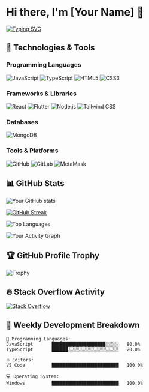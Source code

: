 # Hi there, I'm [Your Name] 👋

[![Typing SVG](https://readme-typing-svg.herokuapp.com?font=Fira+Code&pause=1000&width=435&lines=Full+Stack+Developer;Open-Source+Enthusiast;Tech+Explorer)](https://git.io/typing-svg)

## 🔧 Technologies & Tools

### Programming Languages
![JavaScript](https://img.shields.io/badge/-JavaScript-F7DF1E?style=flat-square&logo=javascript&logoColor=black)
![TypeScript](https://img.shields.io/badge/-TypeScript-3178C6?style=flat-square&logo=typescript&logoColor=white)
![HTML5](https://img.shields.io/badge/-HTML5-E34F26?style=flat-square&logo=html5&logoColor=white)
![CSS3](https://img.shields.io/badge/-CSS3-1572B6?style=flat-square&logo=css3&logoColor=white)

### Frameworks & Libraries
![React](https://img.shields.io/badge/-React-61DAFB?style=flat-square&logo=react&logoColor=black)
![Flutter](https://img.shields.io/badge/-Flutter-02569B?style=flat-square&logo=flutter&logoColor=white)
![Node.js](https://img.shields.io/badge/-Node.js-339933?style=flat-square&logo=node.js&logoColor=white)
![Tailwind CSS](https://img.shields.io/badge/-Tailwind_CSS-38B2AC?style=flat-square&logo=tailwind-css&logoColor=white)

### Databases
![MongoDB](https://img.shields.io/badge/-MongoDB-47A248?style=flat-square&logo=mongodb&logoColor=white)

### Tools & Platforms
![GitHub](https://img.shields.io/badge/-GitHub-181717?style=flat-square&logo=github)
![GitLab](https://img.shields.io/badge/-GitLab-FCA121?style=flat-square&logo=gitlab)
![MetaMask](https://img.shields.io/badge/-MetaMask-FF7B00?style=flat-square&logo=metamask)

## 📊 GitHub Stats

<!-- GitHub Stats Card -->
![Your GitHub stats](https://github-readme-stats.vercel.app/api?username=[YOUR_USERNAME]&show_icons=true&theme=radical)

<!-- Streak Stats -->
[![GitHub Streak](https://streak-stats.demolab.com/?user=[YOUR_USERNAME]&theme=radical)](https://git.io/streak-stats)

<!-- Top Languages Card -->
![Top Languages](https://github-readme-stats.vercel.app/api/top-langs/?username=[YOUR_USERNAME]&layout=compact&theme=radical)

<!-- Activity Graph -->
![Your Activity Graph](https://activity-graph.herokuapp.com/graph?username=[YOUR_USERNAME]&theme=react-dark&hide_border=true&area=true)

## 🏆 GitHub Profile Trophy
![Trophy](https://github-profile-trophy.vercel.app/?username=[YOUR_USERNAME]&theme=onedark)

## 🔥 Stack Overflow Activity
<!-- StackOverflow Card -->
[![Stack Overflow](https://github-readme-stackoverflow.vercel.app/?userID=[YOUR_STACKOVERFLOW_ID]&theme=dark)](https://stackoverflow.com/users/[YOUR_STACKOVERFLOW_ID])

## 🚀 Weekly Development Breakdown
<!-- WakaTime Stats -->
```text
💬 Programming Languages: 
JavaScript       ████████████████████░░░░░   80.0% 
TypeScript       ██████░░░░░░░░░░░░░░░░░░░   20.0%

🔥 Editors: 
VS Code          █████████████████████████   100.0%

💻 Operating System: 
Windows          █████████████████████████   100.0%
